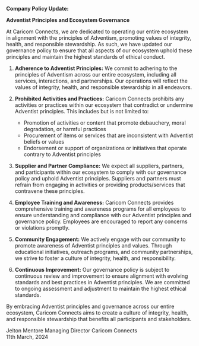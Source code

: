 **Company Policy Update:**

**Adventist Principles and Ecosystem Governance**

At Caricom Connects, we are dedicated to operating our entire ecosystem in alignment with the principles of Adventism, promoting values of integrity, health, and responsible stewardship. As such, we have updated our governance policy to ensure that all aspects of our ecosystem uphold these principles and maintain the highest standards of ethical conduct.

1. **Adherence to Adventist Principles:**
   We commit to adhering to the principles of Adventism across our entire ecosystem, including all services, interactions, and partnerships. Our operations will reflect the values of integrity, health, and responsible stewardship in all endeavors.

2. **Prohibited Activities and Practices:**
   Caricom Connects prohibits any activities or practices within our ecosystem that contradict or undermine Adventist principles. This includes but is not limited to:
   - Promotion of activities or content that promote debauchery, moral degradation, or harmful practices
   - Procurement of items or services that are inconsistent with Adventist beliefs or values
   - Endorsement or support of organizations or initiatives that operate contrary to Adventist principles

3. **Supplier and Partner Compliance:**
   We expect all suppliers, partners, and participants within our ecosystem to comply with our governance policy and uphold Adventist principles. Suppliers and partners must refrain from engaging in activities or providing products/services that contravene these principles.

4. **Employee Training and Awareness:**
   Caricom Connects provides comprehensive training and awareness programs for all employees to ensure understanding and compliance with our Adventist principles and governance policy. Employees are encouraged to report any concerns or violations promptly.

5. **Community Engagement:**
   We actively engage with our community to promote awareness of Adventist principles and values. Through educational initiatives, outreach programs, and community partnerships, we strive to foster a culture of integrity, health, and responsibility.

6. **Continuous Improvement:**
   Our governance policy is subject to continuous review and improvement to ensure alignment with evolving standards and best practices in Adventist principles. We are committed to ongoing assessment and adjustment to maintain the highest ethical standards.

By embracing Adventist principles and governance across our entire ecosystem, Caricom Connects aims to create a culture of integrity, health, and responsible stewardship that benefits all participants and stakeholders.

Jelton Mentore
Managing Director
Caricom Connects  
11th March, 2024
